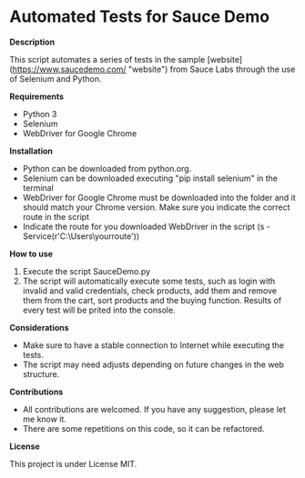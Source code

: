 
# Automated Tests for Sauce Demo

**Description**

This script automates a series of tests in the sample [website] (https://www.saucedemo.com/ "website") from Sauce Labs through the use of Selenium and Python.

**Requirements**

- Python 3
- Selenium
- WebDriver for Google Chrome

**Installation**

- Python can be downloaded from python.org.
- Selenium can be downloaded executing "pip install selenium" in the terminal
- WebDriver for Google Chrome must be downloaded into the folder and it should match your Chrome version. Make sure you indicate the correct route in the script
- Indicate the route for you downloaded WebDriver in the script (s - Service(r'C:\Users\yourroute'))   

**How to use**
1. Execute the script SauceDemo.py
2. The script will automatically execute some tests, such as login with invalid and valid credentials, check products, add them and remove them from the cart, sort products and the buying function. Results of every test will be prited into the console.  

 
**Considerations**
- Make sure to have a stable connection to Internet while executing the tests.
- The script may need adjusts depending on future changes in the web structure.

**Contributions** 
- All contributions are welcomed. If you have any suggestion, please let me know it.
- There are some repetitions on this code, so it can be refactored.

**License**

This project is under License MIT.